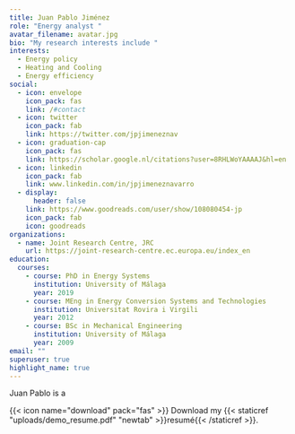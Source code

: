 ```yaml
---
title: Juan Pablo Jiménez
role: "Energy analyst "
avatar_filename: avatar.jpg
bio: "My research interests include "
interests:
  - Energy policy
  - Heating and Cooling
  - Energy efficiency
social:
  - icon: envelope
    icon_pack: fas
    link: /#contact
  - icon: twitter
    icon_pack: fab
    link: https://twitter.com/jpjimeneznav
  - icon: graduation-cap
    icon_pack: fas
    link: https://scholar.google.nl/citations?user=8RHLWoYAAAAJ&hl=en
  - icon: linkedin
    icon_pack: fab
    link: www.linkedin.com/in/jpjimeneznavarro
  - display:
      header: false
    link: https://www.goodreads.com/user/show/108080454-jp
    icon_pack: fab
    icon: goodreads
organizations:
  - name: Joint Research Centre, JRC
    url: https://joint-research-centre.ec.europa.eu/index_en
education:
  courses:
    - course: PhD in Energy Systems
      institution: University of Málaga
      year: 2019
    - course: MEng in Energy Conversion Systems and Technologies
      institution: Universitat Rovira i Virgili
      year: 2012
    - course: BSc in Mechanical Engineering
      institution: University of Málaga
      year: 2009
email: ""
superuser: true
highlight_name: true
---
```

Juan Pablo is a





{{< icon name="download" pack="fas" >}} Download my {{< staticref "uploads/demo_resume.pdf" "newtab" >}}resumé{{< /staticref >}}.